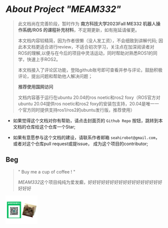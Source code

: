 # *About Project "MEAM332"*

>  此文档尚在完善阶段，暂时作为 **南方科技大学2023Fall ME332 机器人操作系统/ROS 的课程补充材料**，不定期更新，如有拖延请催更。
>
> 
> 本文档内容较精简，因为作者很懒（没人发工资），不会细致到讲解代码; 因此本文档更适合进行review，不适合初次学习，关注点在加深阅读者对ROS的理解,以便与在今后的项目中灵活运动，同时帮助对熟悉ROS1的同学，快速上手ROS2。
>
>  
>
>  本文档接入了评论区功能，登陆github账号即可查看并参与评论，鼓励积极评论，提出问题和帮助他人解决问题；
>
>  
>
>  **推荐使用国网访问**
>
>  
>
>  文档内容基于运行在ubuntu 20.04的ros noetic和ros2 foxy（ROS官方对ubuntu 20.04提供ros noetic和ros2 foxy的安装包支持，20.04是唯一一个官方同时提供支持ros1/ros2的ubuntu发行版，推荐使用）



- 如果觉得这个文档对你有帮助，请点击封面页的 `Github Repo` 按钮，跳转到本文档的仓库给这个仓库一个Star;


- 如果有意愿参与这个文档的建设，请联系作者邮箱 `seahirobot@gmail.com`，或者对这个仓库pull request或提issue， 成为这个项目的contributor; 







## Beg

> " Buy me a cup of coffee ! " 
> 
> *MEAM332*这个项目纯纯为爱发癫，好好好好好好好好好好好好好好好好好好好好

<img src="_media/beg.jpg" style="zoom: 10%;" />
